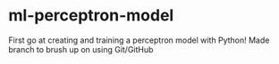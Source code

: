 # ml-perceptron-model
First go at creating and training a perceptron model with Python!
Made branch to brush up on using Git/GitHub
